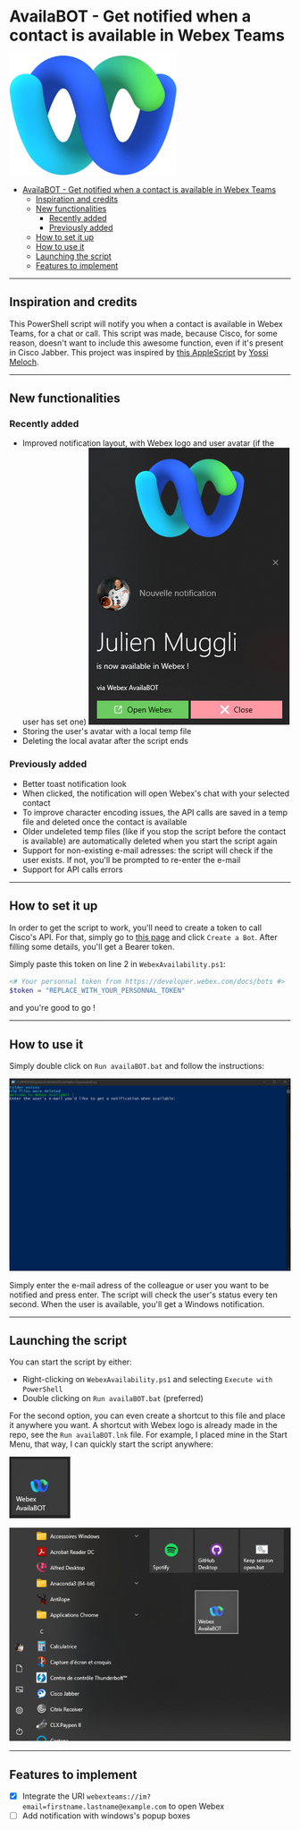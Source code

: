 # AvailaBOT - Get notified when a contact is available in Webex Teams

![Webex logo](icons/Webex.png)

- [AvailaBOT - Get notified when a contact is available in Webex Teams](#availabot---get-notified-when-a-contact-is-available-in-webex-teams)
  - [Inspiration and credits](#inspiration-and-credits)
  - [New functionalities](#new-functionalities)
    - [Recently added](#recently-added)
    - [Previously added](#previously-added)
  - [How to set it up](#how-to-set-it-up)
  - [How to use it](#how-to-use-it)
  - [Launching the script](#launching-the-script)
  - [Features to implement](#features-to-implement)

---

## Inspiration and credits

This PowerShell script will notify you when a contact is available in Webex Teams, for a chat or call.
This script was made, because Cisco, for some reason, doesn't want to include this awesome function, even if it's present in Cisco Jabber.
This project was inspired by [this AppleScript](https://github.com/CiscoDevNet/webexTeams-ContactAlertWhenAvailable) by [Yossi Meloch](https://github.com/ymeloch).

---

## New functionalities

### Recently added

- Improved notification layout, with Webex logo and user avatar (if the user has set one)
![Notification layout](images/Notification.png)
- Storing the user's avatar with a local temp file
- Deleting the local avatar after the script ends

### Previously added

- Better toast notification look
- When clicked, the notification will open Webex's chat with your selected contact
- To improve character encoding issues, the API calls are saved in a temp file and deleted once the contact is available
- Older undeleted temp files (like if you stop the script before the contact is available) are automatically deleted when you start the script again
- Support for non-existing e-mail adresses: the script will check if the user exists. If not, you'll be prompted to re-enter the e-mail
- Support for API calls errors

---

## How to set it up

In order to get the script to work, you'll need to create a token to call Cisco's API. For that, simply go to [this page](https://developer.webex.com/docs/bots) and click `Create a Bot`.
After filling some details, you'll get a Bearer token.

Simply paste this token on line 2 in `WebexAvailability.ps1`:

```powershell
<# Your personnal token from https://developer.webex.com/docs/bots #>
$token = "REPLACE_WITH_YOUR_PERSONNAL_TOKEN"
```

and you're good to go !

---

## How to use it

Simply double click on  `Run availaBOT.bat` and follow the instructions:

![Script](images/Script.png)

Simply enter the e-mail adress of the colleague or user you want to be notified and press enter. The script will check the user's status every ten second.
When the user is available, you'll get a Windows notification.

---

## Launching the script

You can start the script by either:

- Right-clicking on `WebexAvailability.ps1` and selecting `Execute with PowerShell`
- Double clicking on `Run availaBOT.bat` (preferred)

For the second option, you can even create a shortcut to this file and place it anywhere you want. A shortcut with Webex logo is already made in the repo, see the `Run availaBOT.lnk` file.
For example, I placed mine in the Start Menu, that way, I can quickly start the script anywhere:

![Shortcut](images/Shortcut.png)

![Star menu](images/Start%20menu.png)

---

## Features to implement

- [X] Integrate the URI `webexteams://im?email=firstname.lastname@example.com` to open Webex
- [ ] Add notification with windows's popup boxes
